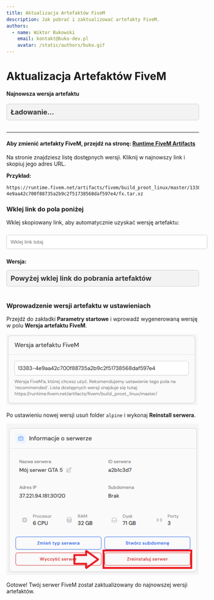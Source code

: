 ```yaml
---
title: Aktualizacja Artefaktów FiveM
description: Jak pobrać i zaktualizować artefakty FiveM.
authors:
  - name: Wiktor Bukowski
    email: kontakt@buko-dev.pl
    avatar: /static/authors/buko.gif
---
```


# Aktualizacja Artefaktów FiveM

#### Najnowsza wersja artefaktu
<div id="latest-artifact" style="font-weight: bold; font-size: 18px; padding: 10px; background: var(--card-background); color: var(--text-color); border-radius: 5px; border: 1px solid var(--border-color);">Ładowanie...</div>



<script>
async function fetchLatestArtifact() {
    try {
        const response = await fetch("https://api.allorigins.win/raw?url=" + encodeURIComponent("https://runtime.fivem.net/artifacts/fivem/build_proot_linux/master/"));
        const text = await response.text();
        const matches = [...text.matchAll(/href=\"\.\/(\d+-[a-f0-9]+)\/fx.tar.xz\"/g)];
        
        if (matches.length > 0) {
            const latestArtifact = matches.sort((a, b) => {
                const numA = parseInt(a[1].split('-')[0]);
                const numB = parseInt(b[1].split('-')[0]);
                return numB - numA; // Sortowanie malejące, aby najnowsza wersja była na pierwszym miejscu
            })[0][1];
            
            document.getElementById("latest-artifact").innerText = latestArtifact;
        } else {
            document.getElementById("latest-artifact").innerText = "Nie znaleziono wersji";
        }
    } catch (error) {
        document.getElementById("latest-artifact").innerText = "Błąd pobierania wersji";
        console.error("Błąd pobierania najnowszej wersji artefaktu:", error);
    }
}
fetchLatestArtifact();
</script>

<br>
<hr>

#### Aby zmienić artefakty FiveM, przejdź na stronę: [Runtime FiveM Artifacts](https://runtime.fivem.net/artifacts/fivem/build_proot_linux/master/)
Na stronie znajdziesz listę dostępnych wersji. Kliknij w najnowszy link i skopiuj jego adres URL.

**Przykład:**

```
https://runtime.fivem.net/artifacts/fivem/build_proot_linux/master/13383-4e9aa42c700f88735a2b9c2f51738568daf597e4/fx.tar.xz
```

### Wklej link do pola poniżej

Wklej skopiowany link, aby automatycznie uzyskać wersję artefaktu:

<input id="artifact-input" type="text" placeholder="Wklej link tutaj" oninput="extractVersion()" style="width: 100%; padding: 10px; margin: 10px 0; border: 1px solid var(--border-color); background: var(--background-color); color: var(--text-color); border-radius: 5px;" />

**Wersja:**
<div id="artifact-version" style="font-weight: bold; font-size: 18px; padding: 10px; background: var(--card-background); color: var(--text-color); border-radius: 5px; border: 1px solid var(--border-color);">Powyżej wklej link do pobrania artefaktów</div>

<script>
function extractVersion() {
    const input = document.getElementById("artifact-input").value;
    const match = input.match(/master\/(\d+-[a-f0-9]+)\//);
    const version = match ? match[1] : "Niepoprawny link";
    document.getElementById("artifact-version").innerText = version;
}
</script>

<style>
:root {
    --background-color: #ffffff;
    --text-color: #333333;
    --border-color: #cccccc;
    --card-background: #f3f3f3;
}

@media (prefers-color-scheme: dark) {
    :root {
        --background-color: #1e1e1e;
        --text-color: #ffffff;
        --border-color: #555555;
        --card-background: #2c2c2c;
    }
}
</style>
</br>

### Wprowadzenie wersji artefaktu w ustawieniach

Przejdź do zakładki **Parametry startowe** i wprowadź wygenerowaną wersję w polu **Wersja artefaktu FiveM**.

![Wersja artefaktu](/static/fivem/artifacts.png)

Po ustawieniu nowej wersji usuń folder `alpine` i wykonaj **Reinstall serwera**.

![Reinstall serwera](/static/fivem/reinstall.png)

Gotowe! Twój serwer FiveM został zaktualizowany do najnowszej wersji artefaktów.
